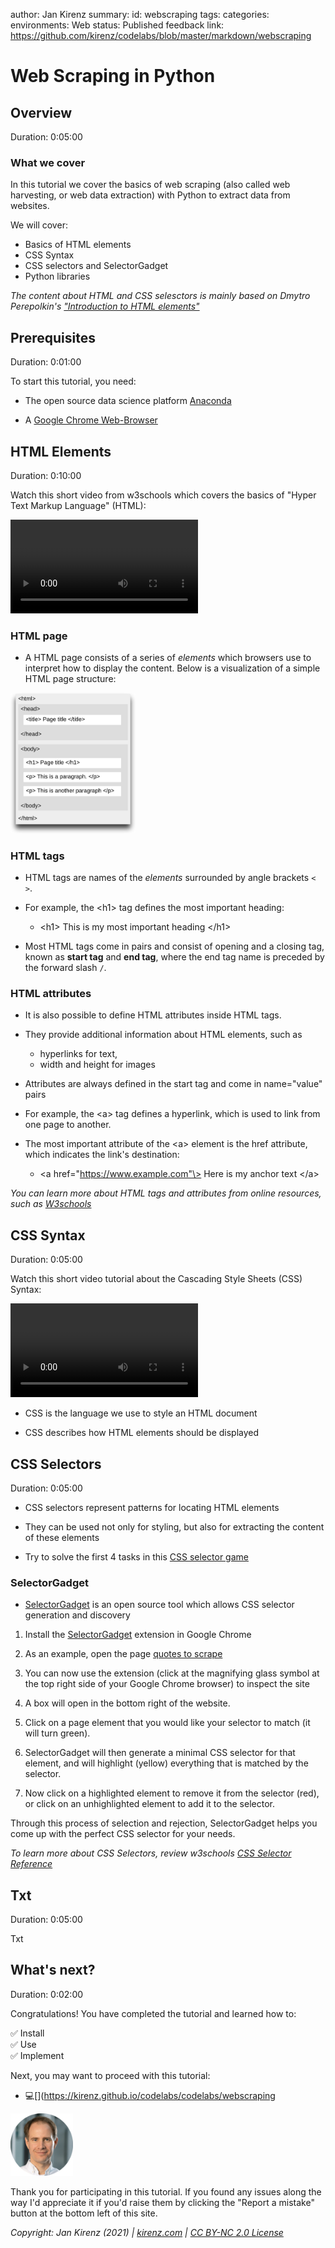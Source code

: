 author: Jan Kirenz
summary:
id: webscraping
tags:
categories:
environments: Web
status: Published
feedback link: https://github.com/kirenz/codelabs/blob/master/markdown/webscraping

# Web Scraping in Python

<!-- ------------------------ -->
## Overview

Duration: 0:05:00

### What we cover

In this tutorial we cover the basics of web scraping (also called web harvesting, or web data extraction) with Python to extract data from websites.

We will cover:

<aside class="positive">

- Basics of HTML elements
- CSS Syntax
- CSS selectors and SelectorGadget
- Python libraries

</aside>


*The content about HTML and CSS selesctors is mainly based on Dmytro Perepolkin's ["Introduction to HTML elements"](https://rvest.tidyverse.org/articles/harvesting-the-web.html)*

<!-- ------------------------ -->
## Prerequisites

Duration: 0:01:00

To start this tutorial, you need:

- The open source data science platform [Anaconda](https://kirenz.github.io/python-basics/docs/programming-toolkit.html#anaconda)

- A [Google Chrome Web-Browser](https://www.google.com/intl/de_de/chrome/)


<!-- ------------------------ -->
## HTML Elements 

Duration: 0:10:00

Watch this short video from w3schools which covers the basics of "Hyper Text Markup Language" (HTML): 

<video id="ewZ_YWbIWXI"></video>


### HTML page

- A HTML page consists of a series of *elements* which browsers use to interpret how to display the content. Below is a visualization of a simple HTML page structure:

<img src="img/html-page.png" alt="HTML page" width="200">


### HTML tags

- HTML tags are names of the *elements* surrounded by angle brackets `< >`. 

- For example, the \<h1\> tag defines the most important heading:  

  - \<h1\> This is my most important heading \</h1\>

 
- Most HTML tags come in pairs and consist of opening and a closing tag, known as **start tag** and **end tag**, where the end tag name is preceded by the forward slash `/`.

### HTML attributes

- It is also possible to define HTML attributes inside HTML tags. 

- They provide additional information about HTML elements, such as   
  - hyperlinks for text, 
  - width and height for images


- Attributes are always defined in the start tag and come in name="value" pairs

- For example, the \<a\> tag defines a hyperlink, which is used to link from one page to another. 

- The most important attribute of the \<a\> element is the href attribute, which indicates the link's destination: 

  - \<a href="https://www.example.com"\>  Here is my anchor text \</a\>



*You can learn more about HTML tags and attributes from online resources, such as [W3schools](https://www.w3schools.com/html/default.asp)*


<!-- ------------------------ -->
## CSS Syntax

Duration: 0:05:00

Watch this short video tutorial about the Cascading Style Sheets (CSS) Syntax:

<video id="QqmCs2UTS8s"></video>


- CSS is the language we use to style an HTML document

- CSS describes how HTML elements should be displayed


<!-- ------------------------ -->
## CSS Selectors

Duration: 0:05:00

- CSS selectors represent patterns for locating HTML elements 

- They can be used not only for styling, but also for extracting the content of these elements

- Try to solve the first 4 tasks in this [CSS selector game](https://flukeout.github.io/)

### SelectorGadget

- [SelectorGadget](https://selectorgadget.com/) is an open source tool which allows CSS selector generation and discovery

1. Install the [SelectorGadget](https://chrome.google.com/webstore/detail/selectorgadget/mhjhnkcfbdhnjickkkdbjoemdmbfginb) extension in Google Chrome

1. As an example, open the page [quotes to scrape](http://quotes.toscrape.com/) 

1. You can now use the extension (click at the magnifying glass symbol at the top right side of your Google Chrome browser) to inspect the site

1. A box will open in the bottom right of the website. 

1. Click on a page element that you would like your selector to match (it will turn green). 

1. SelectorGadget will then generate a minimal CSS selector for that element, and will highlight (yellow) everything that is matched by the selector. 

1. Now click on a highlighted element to remove it from the selector (red), or click on an unhighlighted element to add it to the selector. 

Through this process of selection and rejection, SelectorGadget helps you come up with the perfect CSS selector for your needs.


*To learn more about CSS Selectors, review w3schools [CSS Selector Reference](https://www.w3schools.com/cssref/css_selectors.asp)*



<!-- ------------------------ -->
## Txt

Duration: 0:05:00

Txt

<!-- ------------------------ -->
## What's next?

Duration: 0:02:00

Congratulations! You have completed the tutorial and learned how to:

✅ Install  
✅ Use  
✅ Implement  

Next, you may want to proceed with this tutorial:

- 💻[](https://kirenz.github.io/codelabs/codelabs/webscraping


<img src="img/Jan.png" alt="Jan Kirenz" width="100">

Thank you for participating in this tutorial. If you found any issues along the way I'd appreciate it if you'd raise them by clicking the "Report a mistake" button at the bottom left of this site.

*Copyright: Jan Kirenz (2021) | [kirenz.com](https://www.kirenz.com) | [CC BY-NC 2.0 License](https://creativecommons.org/licenses/by-nc/2.0/)*